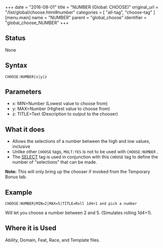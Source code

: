 +++
date = "2016-08-01"
title = "NUMBER (Global: CHOOSE)"
original_url = "/list/global/choose.html#number"
categories = [ "all-tag", "choose-tag" ]
[menu.main]
    name = "NUMBER"
    parent = "global_choose"
    identifier = "global_choose_NUMBER"
+++

## Status

None

## Syntax

`CHOOSE:NUMBER|x|y|z`

## Parameters

-   x: MIN=Number (Lowest value to choose from)
-   y: MAX=Number (Highest value to choose from)
-   z: TITLE=Text (Description to output to
    the chooser)



<span id="number"></span>

What it does
------------

-   Allows the selections of a number between the high and low values,
    inclusive
-   Unlike other `CHOOSE` tags, `MULT:YES` is not to be used with
    `CHOOSE:NUMBER` .
-   The [SELECT](/list/global/other/select.html) tag is used in
    conjunction with this `CHOOSE` tag to define the number of
    "selections" that can be made.

**Note:** This will only bring up the chooser if invoked from the
Temporary Bonus tab.

Example
-------

`CHOOSE:NUMBER|MIN=2|MAX=5|TITLE=Roll 1d4+1 and pick a number`

Will let you choose a number between 2 and 5. (Simulates rolling 1d4+1).

Where it is Used
----------------

Ability, Domain, Feat, Race, and Template files.

